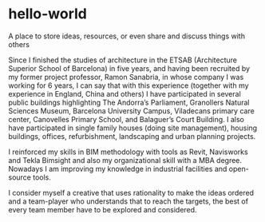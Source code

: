 # hello-world
A place to store ideas, resources, or even share and discuss things with others

Since I finished the studies of architecture  in the ETSAB (Architecture Superior School  of Barcelona) in five years, and having been recruited  by my former project professor, Ramon Sanabria, in whose company I was working for 6 years, I can say that with this experience  (together  with  my experience in England, China and others) I have participated in several public buildings highlighting The Andorra’s Parliament, Granollers Natural Sciences Museum, Barcelona University Campus,  Viladecans primary care center, Canovelles Primary School, and Balaguer’s Court Building. I also have participated in single family houses (doing site management), housing buildings, offices, refurbishment, landscaping and urban planning projects.

I reinforced my skills in BIM methodology with tools as Revit, Navisworks and Tekla Bimsight and also my organizational skill with a MBA degree. Nowadays I am improving my knowledge in industrial facilities and open-source tools.


I consider myself a creative that uses rationality to make the ideas ordered and a team-player who understands that to reach the targets, the best of every team member have to be explored and considered.
